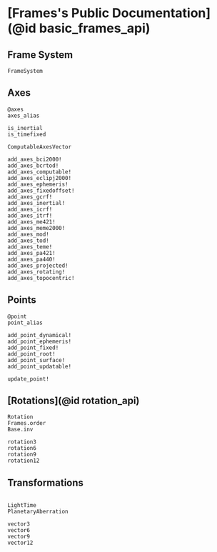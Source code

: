 # [Frames's Public Documentation](@id basic_frames_api)

## Frame System

```@docs 
FrameSystem
```

## Axes 

```@docs
@axes
axes_alias

is_inertial
is_timefixed

ComputableAxesVector

add_axes_bci2000!
add_axes_bcrtod!
add_axes_computable!
add_axes_eclipj2000!
add_axes_ephemeris!
add_axes_fixedoffset!
add_axes_gcrf!
add_axes_inertial!
add_axes_icrf!
add_axes_itrf!
add_axes_me421!
add_axes_meme2000!
add_axes_mod!
add_axes_tod!
add_axes_teme!
add_axes_pa421!
add_axes_pa440!
add_axes_projected!
add_axes_rotating!
add_axes_topocentric!

```

## Points

```@docs
@point
point_alias

add_point_dynamical!
add_point_ephemeris!
add_point_fixed!
add_point_root!
add_point_surface!
add_point_updatable!

update_point!
```

## [Rotations](@id rotation_api)

```@docs 
Rotation
Frames.order
Base.inv

rotation3
rotation6
rotation9
rotation12
```

## Transformations 

```@docs 

LightTime
PlanetaryAberration

vector3
vector6
vector9 
vector12 
```